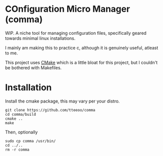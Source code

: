 # COnfiguration Micro Manager (comma)

WIP. A niche tool for managing configuration files, specifically geared towards minimal linux installations.

I mainly am making this to practice c, although it is genuinely useful, atleast to me.

This project uses <a href="https://cmake.org">CMake</a> which is a little bloat for this project, but I couldn't be bothered with Makefiles.

# Installation

Install the cmake package, this may vary per your distro.

```
git clone https://github.com/tteeoo/comma
cd comma/build
cmake ..
make
```
Then, optionally
```
sudo cp comma /usr/bin/
cd ../..
rm -r comma
```
